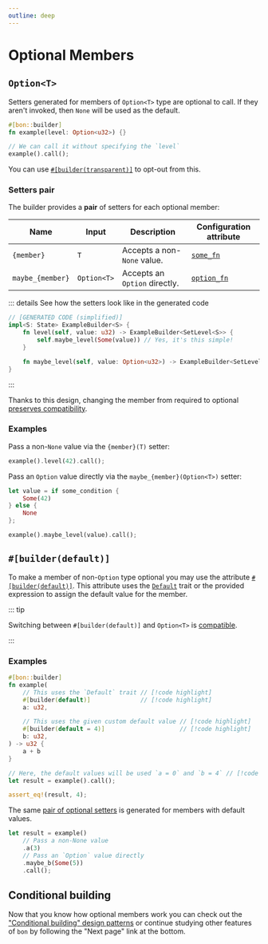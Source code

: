 ```yaml
---
outline: deep
---
```


# Optional Members

## `Option<T>`

Setters generated for members of `Option<T>` type are optional to call. If they aren't invoked, then `None` will be used as the default.

```rust
#[bon::builder]
fn example(level: Option<u32>) {}

// We can call it without specifying the `level`
example().call();
```

You can use [`#[builder(transparent)]`](../reference/builder/member/transparent) to opt-out from this.

### Setters pair

The builder provides a **pair** of setters for each optional member:

| Name             | Input       | Description                   | Configuration attribute
|------------------|-------------|-------------------------------|------------------
| `{member}`       | `T`         | Accepts a non-`None` value.   | [`some_fn`]
| `maybe_{member}` | `Option<T>` | Accepts an `Option` directly. | [`option_fn`]

[`some_fn`]: ../reference/builder/member/setters#some-fn
[`option_fn`]: ../reference/builder/member/setters#option-fn


::: details See how the setters look like in the generated code

```rust ignore
// [GENERATED CODE (simplified)]
impl<S: State> ExampleBuilder<S> {
    fn level(self, value: u32) -> ExampleBuilder<SetLevel<S>> {
        self.maybe_level(Some(value)) // Yes, it's this simple!
    }

    fn maybe_level(self, value: Option<u32>) -> ExampleBuilder<SetLevel<S>> { /* */ }
}
```

:::

Thanks to this design, changing the member from required to optional [preserves compatibility](./compatibility#making-a-required-member-optional).

### Examples

Pass a non-`None` value via the `{member}(T)` setter:

```rust ignore
example().level(42).call();
```

Pass an `Option` value directly via the `maybe_{member}(Option<T>)` setter:

```rust ignore
let value = if some_condition {
    Some(42)
} else {
    None
};

example().maybe_level(value).call();
```



## `#[builder(default)]`

To make a member of non-`Option` type optional you may use the attribute [`#[builder(default)]`](../reference/builder/member/default). This attribute uses the [`Default`](https://doc.rust-lang.org/stable/std/default/trait.Default.html) trait or the provided expression to assign the default value for the member.

::: tip

Switching between `#[builder(default)]` and `Option<T>` is [compatible](./compatibility#switching-between-option-t-and-builder-default).

:::

### Examples

```rust
#[bon::builder]
fn example(
    // This uses the `Default` trait // [!code highlight]
    #[builder(default)]              // [!code highlight]
    a: u32,

    // This uses the given custom default value // [!code highlight]
    #[builder(default = 4)]                     // [!code highlight]
    b: u32,
) -> u32 {
    a + b
}

// Here, the default values will be used `a = 0` and `b = 4` // [!code highlight]
let result = example().call();

assert_eq!(result, 4);
```

The same [pair of optional setters](#setters-pair) is generated for members with default values.

```rust ignore
let result = example()
    // Pass a non-None value
    .a(3)
    // Pass an `Option` value directly
    .maybe_b(Some(5))
    .call();
```

## Conditional building

Now that you know how optional members work you can check out the ["Conditional building" design patterns](./patterns/conditional-building) or continue studying other features of `bon` by following the "Next page" link at the bottom.
